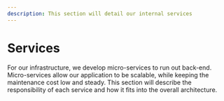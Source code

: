 ```yaml
---
description: This section will detail our internal services
---
```


# Services

For our infrastructure, we develop micro-services to run out back-end. Micro-services allow our application to be scalable, while keeping the maintenance cost low and steady. This section will describe the responsibility of each service and how it fits into the overall architecture.

